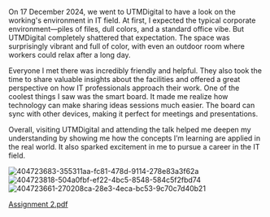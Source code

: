 On 17 December 2024, we went to UTMDigital to have a look on the working's environment in IT field. 
At first, I expected the typical corporate environment—piles of files, dull colors, and a standard office vibe. 
But UTMDigital completely shattered that expectation. 
The space was surprisingly vibrant and full of color, with even an outdoor room where workers could relax after a long day.

Everyone I met there was incredibly friendly and helpful. 
They also took the time to share valuable insights about the facilities and offered a great perspective on how IT professionals approach their work. 
One of the coolest things I saw was the smart board. 
It made me realize how technology can make sharing ideas sessions much easier. 
The board can sync with other devices, making it perfect for meetings and presentations.

Overall, visiting UTMDigital and attending the talk helped me deepen my understanding by showing me how the concepts I’m learning are applied in the real world.
It also sparked excitement in me to pursue a career in the IT field.

![404723683-355311aa-fc81-478d-9114-278e83a3f62a](https://github.com/user-attachments/assets/e22d57bf-6f68-4ca6-9f9c-e555ee233519)
![404723818-504a0fbf-ef22-4bc5-8548-584c5f2fbd74](https://github.com/user-attachments/assets/baf70645-07cd-4533-a953-fb6bbd3744bf)
![404723661-270208ca-28e3-4eca-bc53-9c70c7d40b21](https://github.com/user-attachments/assets/2ba6e163-80a7-4aae-8464-3a7743520212)

[Assignment 2.pdf](https://github.com/user-attachments/files/18760115/Assignment.2.pdf)
